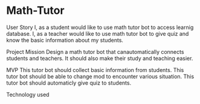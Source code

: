 # Math-Tutor

User Story
I, as a student would like to use math tutor bot to access learnig database.
I, as a teacher would like to use math tutor bot to give quiz and know the basic information about my students.

Project Mission
Design a math tutor bot that canautomatically connects students and teachers. It should also make their study and teaching easier.

MVP
This tutor bot should collect basic information from students.
This tutor bot should be able to change mod to encounter various situation.
This tutor bot should automaticly give quiz to students.

Technology used 
